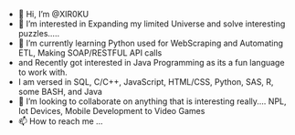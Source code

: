 - 👋 Hi, I’m @XIR0KU
- 👀 I’m interested in Expanding my limited Universe and solve interesting puzzles.....
- 🌱 I’m currently learning Python used for WebScraping and Automating ETL, Making SOAP/RESTFUL API calls
-  and Recently got interested in Java Programming as its a fun language to work with. 
-  I am versed in SQL, C/C++, JavaScript, HTML/CSS, Python, SAS, R, some BASH, and Java
- 💞️ I’m looking to collaborate on anything that is interesting really.... NPL, Iot Devices, Mobile Development to Video Games
- 📫 How to reach me ...


<!---
XIR0KU/XIR0KU is a ✨ special ✨ repository because its `README.md` (this file) appears on your GitHub profile.
You can click the Preview link to take a look at your changes.
--->

